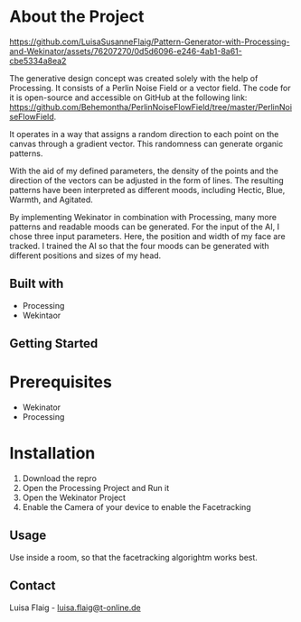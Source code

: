 # About the Project



https://github.com/LuisaSusanneFlaig/Pattern-Generator-with-Processing-and-Wekinator/assets/76207270/0d5d6096-e246-4ab1-8a61-cbe5334a8ea2


The generative design concept was created solely with the help of Processing. It consists of a Perlin Noise Field or a vector field. The code for it is open-source and accessible on GitHub at the following link: https://github.com/Behemontha/PerlinNoiseFlowField/tree/master/PerlinNoiseFlowField.

It operates in a way that assigns a random direction to each point on the canvas through a gradient vector. This randomness can generate organic patterns.

With the aid of my defined parameters, the density of the points and the direction of the vectors can be adjusted in the form of lines. The resulting patterns have been interpreted as different moods, including Hectic, Blue, Warmth, and Agitated.

By implementing Wekinator in combination with Processing, many more patterns and readable moods can be generated. For the input of the AI, I chose three input parameters. Here, the position and width of my face are tracked. I trained the AI so that the four moods can be generated with different positions and sizes of my head.

## Built with

- Processing
- Wekintaor

## Getting Started


# Prerequisites

- Wekinator
- Processing





# Installation

1. Download the repro
2. Open the Processing Project and Run it
3. Open the Wekinator Project
4. Enable the Camera of your device to enable the Facetracking

## Usage

Use inside a room, so that the facetracking algorightm works best.


## Contact

Luisa Flaig - luisa.flaig@t-online.de
